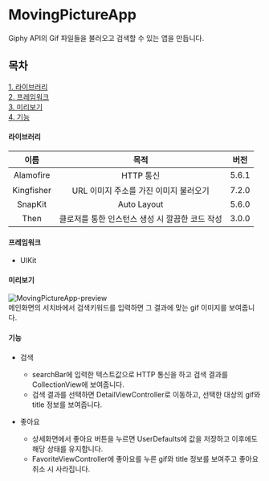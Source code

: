 # MovingPictureApp
Giphy API의 Gif 파일들을 불러오고 검색할 수 있는 앱을 만듭니다.   

## 목차
[1. 라이브러리](#라이브러리)   
[2. 프레임워크](#프레임워크)   
[3. 미리보기](#미리보기)   
[4. 기능](#기능)   

#### 라이브러리   
|이름|목적|버전|
|:------:|:---:|:---:|
|Alamofire|HTTP 통신|5.6.1|
|Kingfisher|URL 이미지 주소를 가진 이미지 불러오기|7.2.0|
|SnapKit|Auto Layout|5.6.0|
|Then|클로저를 통한 인스턴스 생성 시 깔끔한 코드 작성|3.0.0|
   
#### 프레임워크
- UIKit
   
#### 미리보기
![MovingPictureApp-preview](https://user-images.githubusercontent.com/76255765/166660008-96f51191-4093-4c77-b2f7-04a17b5e9811.gif)  
메인화면의 서치바에서 검색키워드를 입력하면 그 결과에 맞는 gif 이미지를 보여줍니다.
  
#### 기능
   
* 검색
  * searchBar에 입력한 텍스트값으로 HTTP 통신을 하고 검색 결과를 CollectionView에 보여줍니다.
  * 검색 결과를 선택하면 DetailViewController로 이동하고, 선택한 대상의 gif와 title 정보를 보여줍니다.

* 좋아요
  * 상세화면에서 좋아요 버튼을 누르면 UserDefaults에 값을 저장하고 이후에도 해당 상태를 유지합니다.
  * FavoriteViewController에 좋아요를 누른 gif와 title 정보를 보여주고 좋아요 취소 시 사라집니다.

